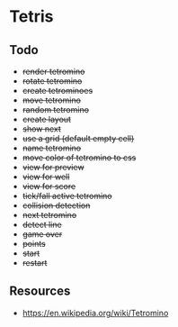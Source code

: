 # Tetris


## Todo

- ~~render tetromino~~
- ~~rotate tetromino~~
- ~~create tetrominoes~~
- ~~move tetromino~~
- ~~random tetromino~~
- ~~create layout~~
- ~~show next~~
- ~~use a grid (default empty cell)~~
- ~~name tetromino~~
- ~~move color of tetromino to css~~
- ~~view for preview~~
- ~~view for well~~
- ~~view for score~~
- ~~tick/fall active tetromino~~
- ~~collision detection~~
- ~~next tetromino~~
- ~~detect line~~
- ~~game over~~
- ~~points~~
- ~~start~~
- ~~restart~~


## Resources

- https://en.wikipedia.org/wiki/Tetromino
